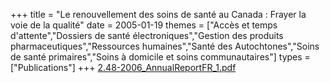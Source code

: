 +++
title = "Le renouvellement des soins de santé au Canada : Frayer la voie de la qualité"
date = 2005-01-19
themes = ["Accès et temps d'attente","Dossiers de santé électroniques","Gestion des produits pharmaceutiques","Ressources humaines","Santé des Autochtones","Soins de santé primaires","Soins à domicile et soins communautaires"]
types = ["Publications"]
+++
[2.48-2006_AnnualReportFR_1.pdf](/files/2.48-2006_AnnualReportFR_1.pdf)
